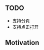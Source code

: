 <!-- plugin template readme -->

## TODO

- 支持分頁
- 支持点击打开

## Motivation

<!-- your plugin motivation, or why you write this plugin -->
